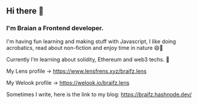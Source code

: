 ## Hi there 👋

### I'm Braian a Frontend developer.

I'm having fun learning and making stuff with Javascript,
I like doing acrobatics, read about non-fiction and enjoy time in nature 😄🌱

Currently I’m learning about solidity, Ethereum and web3 techs. 🦾

My Lens profile -> https://www.lensfrens.xyz/braifz.lens

My Welook profile -> https://welook.io/braifz.lens

Sometimes I write, here is the link to my blog: https://braifz.hashnode.dev/  

<!--
**Braifz/braifz** is a ✨ _special_ ✨ repository because its `README.md` (this file) appears on your GitHub profile.

Here are some ideas to get you started:

- 🔭 I’m currently working on ...
- 🌱 I’m currently learning ...
- 👯 I’m looking to collaborate on ...
- 🤔 I’m looking for help with ...
- 💬 Ask me about ...
- 📫 How to reach me: ...
- 😄 Pronouns: ...
- ⚡ Fun fact: ...
-->
